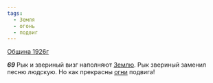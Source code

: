 ```yaml
---
tags:
  - Земля
  - огонь
  - подвиг
---
```


[Община 1926г](https://127.0.0.1:4002/agni/1926)

___69___
Рык и звериный визг наполняют [Землю](../../../tags/#Земля). Рык звериный заменил песню людскую. Но как прекрасны [огни](../../../tags/#огонь) подвига!   

